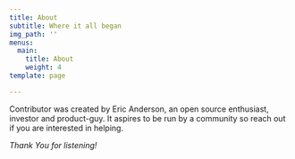 ```yaml
---
title: About
subtitle: Where it all began
img_path: ''
menus:
  main:
    title: About
    weight: 4
template: page

---
```

Contributor was created by Eric Anderson, an open source enthusiast, investor and product-guy. It aspires to be run by a community so reach out if you are interested in helping.

_Thank You for listening!_